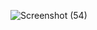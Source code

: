 ![Screenshot (54)](https://user-images.githubusercontent.com/55647706/94908535-6f72ef00-04bf-11eb-99f7-3b9c57288854.png)
